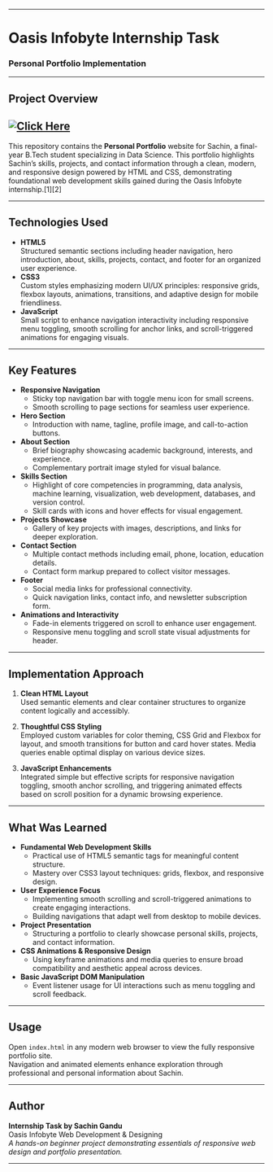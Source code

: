 ***

# Oasis Infobyte Internship Task  

### Personal Portfolio Implementation

***

## Project Overview

## [![Click Here](https://img.shields.io/badge/Click_Here-Live_App-00bfa6)](https://sachinpcd.github.io/OIBSIP_Web_Development_and_Designing_Level2_task1/)
This repository contains the **Personal Portfolio** website for Sachin, a final-year B.Tech student specializing in Data Science. This portfolio highlights Sachin’s skills, projects, and contact information through a clean, modern, and responsive design powered by HTML and CSS, demonstrating foundational web development skills gained during the Oasis Infobyte internship.[1][2]

***

## Technologies Used

- **HTML5**  
  Structured semantic sections including header navigation, hero introduction, about, skills, projects, contact, and footer for an organized user experience.
- **CSS3**  
  Custom styles emphasizing modern UI/UX principles: responsive grids, flexbox layouts, animations, transitions, and adaptive design for mobile friendliness.
- **JavaScript**  
  Small script to enhance navigation interactivity including responsive menu toggling, smooth scrolling for anchor links, and scroll-triggered animations for engaging visuals.

***

## Key Features

- **Responsive Navigation**  
  - Sticky top navigation bar with toggle menu icon for small screens.
  - Smooth scrolling to page sections for seamless user experience.
- **Hero Section**  
  - Introduction with name, tagline, profile image, and call-to-action buttons.
- **About Section**  
  - Brief biography showcasing academic background, interests, and experience.
  - Complementary portrait image styled for visual balance.
- **Skills Section**  
  - Highlight of core competencies in programming, data analysis, machine learning, visualization, web development, databases, and version control.
  - Skill cards with icons and hover effects for visual engagement.
- **Projects Showcase**  
  - Gallery of key projects with images, descriptions, and links for deeper exploration.
- **Contact Section**  
  - Multiple contact methods including email, phone, location, education details.
  - Contact form markup prepared to collect visitor messages.
- **Footer**  
  - Social media links for professional connectivity.
  - Quick navigation links, contact info, and newsletter subscription form.
- **Animations and Interactivity**  
  - Fade-in elements triggered on scroll to enhance user engagement.
  - Responsive menu toggling and scroll state visual adjustments for header.

***

## Implementation Approach

1. **Clean HTML Layout**  
   Used semantic elements and clear container structures to organize content logically and accessibly.

2. **Thoughtful CSS Styling**  
   Employed custom variables for color theming, CSS Grid and Flexbox for layout, and smooth transitions for button and card hover states. Media queries enable optimal display on various device sizes.

3. **JavaScript Enhancements**  
   Integrated simple but effective scripts for responsive navigation toggling, smooth anchor scrolling, and triggering animated effects based on scroll position for a dynamic browsing experience.

***

## What Was Learned

- **Fundamental Web Development Skills**  
  - Practical use of HTML5 semantic tags for meaningful content structure.
  - Mastery over CSS3 layout techniques: grids, flexbox, and responsive design.
- **User Experience Focus**  
  - Implementing smooth scrolling and scroll-triggered animations to create engaging interactions.
  - Building navigations that adapt well from desktop to mobile devices.
- **Project Presentation**
  - Structuring a portfolio to clearly showcase personal skills, projects, and contact information.
- **CSS Animations & Responsive Design**  
  - Using keyframe animations and media queries to ensure broad compatibility and aesthetic appeal across devices.
- **Basic JavaScript DOM Manipulation**  
  - Event listener usage for UI interactions such as menu toggling and scroll feedback.

***

## Usage

Open `index.html` in any modern web browser to view the fully responsive portfolio site.  
Navigation and animated elements enhance exploration through professional and personal information about Sachin.

***

##  Author

**Internship Task by Sachin Gandu**  
Oasis Infobyte Web Development & Designing  
_A hands-on beginner project demonstrating essentials of responsive web design and portfolio presentation._

***
